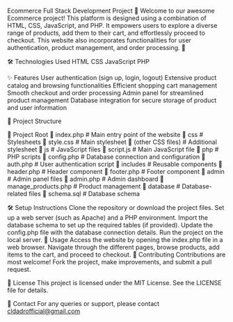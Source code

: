  Ecommerce Full Stack Development Project 🚀
Welcome to our awesome Ecommerce project! This platform is designed using a combination of HTML, CSS, JavaScript, and PHP. It empowers users to explore a diverse range of products, add them to their cart, and effortlessly proceed to checkout. This website also incorporates functionalities for user authentication, product management, and order processing. 🌟

🛠️ Technologies Used
HTML
CSS
JavaScript
PHP



✨ Features
User authentication (sign up, login, logout)
Extensive product catalog and browsing functionalities
Efficient shopping cart management
Smooth checkout and order processing
Admin panel for streamlined product management
Database integration for secure storage of product and user information


📂 Project Structure

📁 Project Root
 📄 index.php                     # Main entry point of the website
  📁 css                          # Stylesheets
       📄 style.css               # Main stylesheet
       📄 (other CSS files)       # Additional stylesheet
  📁 js                           # JavaScript files
       📄 script.js               # Main JavaScript file
    📁 php                        # PHP scripts
       📄 config.php              # Database connection and configuration
       📄 auth.php                # User authentication script
   📁 includes                    # Reusable components
       📄 header.php              # Header component
       📄 footer.php              # Footer component
   📁 admin                       # Admin panel files
       📄 admin.php               # Admin dashboard
       📄 manage_products.php     # Product management
    📁 database                     # Database-related files
        📄 schema.sql             # Database schema




🛠️ Setup Instructions
Clone the repository or download the project files.
Set up a web server (such as Apache) and a PHP environment.
Import the database schema to set up the required tables (if provided).
Update the config.php file with the database connection details.
Run the project on the local server.
🚀 Usage
Access the website by opening the index.php file in a web browser.
Navigate through the different pages, browse products, add items to the cart, and proceed to checkout.
🌟 Contributing
Contributions are most welcome! Fork the project, make improvements, and submit a pull request.

📝 License
This project is licensed under the MIT License. See the LICENSE file for details.

📧 Contact
For any queries or support, please contact cldadrofficial@gmail.com
